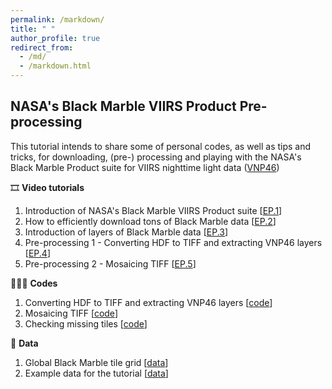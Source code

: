 ```yaml
---
permalink: /markdown/
title: " "
author_profile: true
redirect_from: 
  - /md/
  - /markdown.html
---
```


## NASA's Black Marble VIIRS Product Pre-processing 

This tutorial intends to share some of personal codes, as well as tips and tricks, for downloading, (pre-) processing and playing with the NASA's Black Marble Product suite for VIIRS nighttime light data ([VNP46](https://blackmarble.gsfc.nasa.gov/#product))  

🎞️ **Video tutorials** 
1. Introduction of NASA's Black Marble VIIRS Product suite [[EP.1](https://www.bilibili.com/video/BV1oi4y1Q7ur/)]
2. How to efficiently download tons of Black Marble data [[EP.2](https://www.bilibili.com/video/BV1G44y1P7Ts/?vd_source=c89310b816e75903db713e87eac9a499)]
3. Introduction of layers of Black Marble data [[EP.3](https://www.bilibili.com/video/BV1sS4y1P7Bm/)]
4. Pre-processing 1 - Converting HDF to TIFF and extracting VNP46 layers [[EP.4](https://www.bilibili.com/video/BV11A4y1Q7ev/)]
5. Pre-processing 2 - Mosaicing TIFF [[EP.5](https://www.bilibili.com/video/BV1bT4y1r7Gv/)]

👨🏾‍💻 **Codes**
1. Converting HDF to TIFF and extracting VNP46 layers [[code](https://github.com/qmzheng09work/NTL-VIIRS-BlackMarbleProduct/blob/main/EP4/HDF2TIFF_v1.py)]
2. Mosaicing TIFF [[code](https://github.com/qmzheng09work/NTL-VIIRS-BlackMarbleProduct/blob/main/EP4/Mosaic_v1.py)]
3. Checking missing tiles [[code](https://github.com/qmzheng09work/NTL-VIIRS-BlackMarbleProduct/blob/main/Ep5/check_missing_tile.m)]

💾 **Data**
1. Global Black Marble tile grid [[data](https://blackmarble.gsfc.nasa.gov/tools/BlackMarbleTiles.zip)]
2. Example data for the tutorial [[data](https://figshare.com/articles/dataset/tutorial_data_zip/19608267)]
